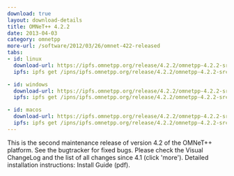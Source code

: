 ```yaml
---
download: true
layout: download-details
title: OMNeT++ 4.2.2
date: 2013-04-03
category: omnetpp
more-url: /software/2012/03/26/omnet-422-released
tabs:
- id: linux
  download-url: https://ipfs.omnetpp.org/release/4.2.2/omnetpp-4.2.2-src.tgz
  ipfs: ipfs get /ipns/ipfs.omnetpp.org/release/4.2.2/omnetpp-4.2.2-src.tgz

- id: windows
  download-url: https://ipfs.omnetpp.org/release/4.2.2/omnetpp-4.2.2-src-windows.zip
  ipfs: ipfs get /ipns/ipfs.omnetpp.org/release/4.2.2/omnetpp-4.2.2-src-windows.zip

- id: macos
  download-url: https://ipfs.omnetpp.org/release/4.2.2/omnetpp-4.2.2-src.tgz
  ipfs: ipfs get /ipns/ipfs.omnetpp.org/release/4.2.2/omnetpp-4.2.2-src.tgz
---
```


This is the second maintenance release of version 4.2 of the OMNeT++ platform. See the bugtracker for fixed bugs. Please check the Visual ChangeLog and the list of all changes since 4.1 (click 'more'). Detailed installation instructions: Install Guide (pdf).
